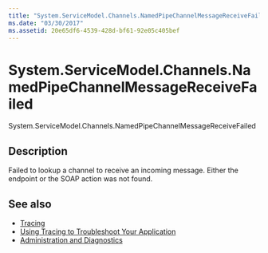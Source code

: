 ```yaml
---
title: "System.ServiceModel.Channels.NamedPipeChannelMessageReceiveFailed"
ms.date: "03/30/2017"
ms.assetid: 20e65df6-4539-428d-bf61-92e05c405bef
---
```

# System.ServiceModel.Channels.NamedPipeChannelMessageReceiveFailed
System.ServiceModel.Channels.NamedPipeChannelMessageReceiveFailed  
  
## Description  
 Failed to lookup a channel to receive an incoming message. Either the endpoint or the SOAP action was not found.  
  
## See also

- [Tracing](index.md)
- [Using Tracing to Troubleshoot Your Application](using-tracing-to-troubleshoot-your-application.md)
- [Administration and Diagnostics](../index.md)

